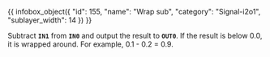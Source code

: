 {{ infobox_object({
	"id": 155,
	"name": "Wrap sub",
	"category": "Signal-i2o1",
	"sublayer_width": 14
}) }}

Subtract **`IN1`** from **`IN0`** and output the result to **`OUT0`**. If the result is below 0.0, it is wrapped around. For example, 0.1 - 0.2 = 0.9.